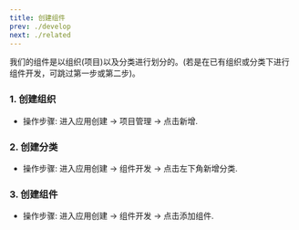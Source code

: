 ```yaml
---
title: 创建组件
prev: ./develop
next: ./related
---
```


我们的组件是以组织(项目)以及分类进行划分的。(若是在已有组织或分类下进行组件开发，可跳过第一步或第二步)。

### 1. 创建组织

<!-- - [传送门](http://10.2.2.236:8363/pw/visual/organize/list) -->
- 操作步骤: 进入应用创建 -> 项目管理 -> 点击新增.

### 2. 创建分类

<!-- - [传送门](http://10.2.2.236:8363/pw/visual/component/categories/list) -->
- 操作步骤: 进入应用创建 -> 组件开发 -> 点击左下角新增分类.

### 3. 创建组件

<!-- - [传送门](http://10.2.2.236:8363/pw/visual/component/list) -->
- 操作步骤: 进入应用创建 -> 组件开发 -> 点击添加组件.
